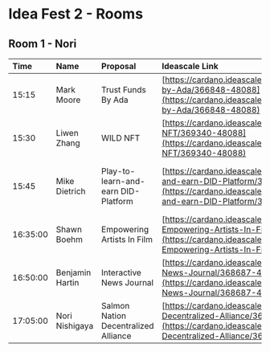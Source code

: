 # Idea Fest 2 - Rooms

## Room 1 - Nori

| Time | Name | Proposal | Ideascale Link | Challenge |
| :--- | :--- | :--- | :--- | :--- |
| 15:15 | Mark Moore | Trust Funds By Ada | [https://cardano.ideascale.com/a/dtd/Trust-Funds-by-Ada/366848-48088](https://cardano.ideascale.com/a/dtd/Trust-Funds-by-Ada/366848-48088) | Dapps & Integration |
| 15:30 | Liwen Zhang | WILD NFT | [https://cardano.ideascale.com/a/dtd/WILD-NFT/369340-48088](https://cardano.ideascale.com/a/dtd/WILD-NFT/369340-48088) | NFT Business models |
| 15:45 | Mike Dietrich | Play-to-learn-and-earn DID-Platform | [https://cardano.ideascale.com/a/dtd/Play-to-learn-and-earn-DID-Platform/367037-48088](https://cardano.ideascale.com/a/dtd/Play-to-learn-and-earn-DID-Platform/367037-48088) | ATALA PRISM DID Mass scale adoption |
| 16:35:00 | Shawn Boehm | Empowering Artists In Film | [https://cardano.ideascale.com/a/dtd/Collude-Empowering-Artists-In-Film/366753-48088](https://cardano.ideascale.com/a/dtd/Collude-Empowering-Artists-In-Film/366753-48088) | Dapps & Integration |
| 16:50:00 | Benjamin Hartin | Interactive News Journal | [https://cardano.ideascale.com/a/dtd/Interactive-News-Journal/368687-48088](https://cardano.ideascale.com/a/dtd/Interactive-News-Journal/368687-48088) | Distributed Decision making |
| 17:05:00 | Nori Nishigaya | Salmon Nation Decentralized Alliance | [https://cardano.ideascale.com/a/dtd/SalmonNation-Decentralized-Alliance/368369-48088](https://cardano.ideascale.com/a/dtd/SalmonNation-Decentralized-Alliance/368369-48088) | Scale up Cardano's community hubs |

